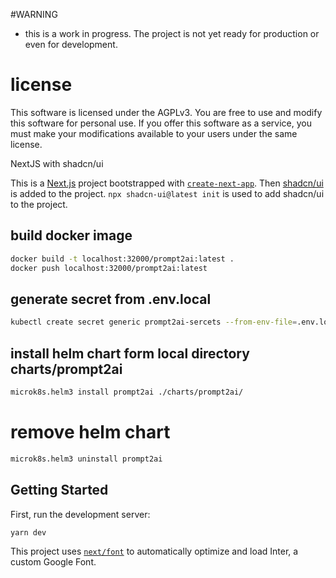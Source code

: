 
#WARNING 
* this is a work in progress. The project is not yet ready for production or even for development.


# license
This software is licensed under the AGPLv3. You are free to use and modify this software for personal use. If you offer this software as a service, you must make your modifications available to your users under the same license.



NextJS with shadcn/ui 

This is a [Next.js](https://nextjs.org/) project bootstrapped with [`create-next-app`](https://github.com/vercel/next.js/tree/canary/packages/create-next-app).
Then [shadcn/ui](https://ui.shadcn.com/) is added to the project. `npx shadcn-ui@latest init` is used to add shadcn/ui to the project.

## build docker image
```bash
docker build -t localhost:32000/prompt2ai:latest .
docker push localhost:32000/prompt2ai:latest
```

## generate secret from .env.local
```bash
kubectl create secret generic prompt2ai-sercets --from-env-file=.env.local
```

## install helm chart form local directory charts/prompt2ai
```bash
microk8s.helm3 install prompt2ai ./charts/prompt2ai/
```
# remove helm chart
```bash
microk8s.helm3 uninstall prompt2ai
```

## Getting Started

First, run the development server:

```bash
yarn dev
```


This project uses [`next/font`](https://nextjs.org/docs/basic-features/font-optimization) to automatically optimize and load Inter, a custom Google Font.



